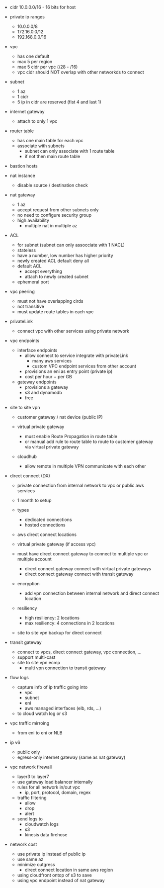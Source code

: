 - cidr
    10.0.0.0/16 - 16 bits for host
- private ip ranges
    - 10.0.0.0/8
    - 172.16.0.0/12
    - 192.168.0.0/16
- vpc
    - has one default
    - max 5 per region
    - max 5 cidr per vpc (/28 - /16)
    - vpc cidr should NOT overlap with other networkds to connect                                     
- subnet
    - 1 az
    - 1 cidr
    - 5 ip in cidr are reserved (fist 4 and last 1)
- internet gateway
    - attach to only 1 vpc
- router table
    - has one main table for each vpc
    - associate with subnets
        - subnet can only associate with 1 route table
        - if not then main route table
- bastion hosts
- nat instance
    - disable source / destination check
- nat gateway
    - 1 az
    - accept request from other subnets only
    - no need to configure security group
    - high availability
        - multiple nat in multiple az
- ACL
    - for subnet (subnet can only assocciate with 1 NACL)
    - stateless
    - have a number, low number has higher priority
    - newly created ACL default deny all
    - default ACL
        - accept everything
        - attach to newly created subnet
    - ephemeral port

- vpc peering
    - must not have overlapping cirds
    - not transitive
    - must update route tables in each vpc

- privateLink
    - connect vpc with other services using private network

- vpc endpoints
    - interface endpoints
        - allow connect to service integrate with privateLink
            - many aws services
            - custom VPC endpoint services from other account
        - provisions an eni as entry point (private ip)
        - cost per hour + per GB
    - gateway endpoints
        - provisions a gateway
        - s3 and dynamodb
        - free

- site to site vpn
    - customer gateway / nat device (public IP)
    - virtual private gateway
        - must enable Route Propagation in route table
        - or manual add rule to route table to route to customer gateway via virtual private gateway

    - cloudhub
        - allow remote in multiple VPN communicate with each other

- direct connect (DX)
    - private connection from internal network to vpc or public aws services
    - 1 month to setup
    - types
        - dedicated connections
        - hosted connections

    - aws direct connect locations
    - virtual private gateway (if access vpc)
    - must have direct connect gateway to connect to multiple vpc or multiple account
        - direct connect gateway connect with virtual private gateways
        - direct connect gateway connect with transit gateway
    - encryption
        - add vpn connection between internal network and direct connect location
    - resiliency
        - high resiliency: 2 locations
        - max resiliency: 4 connections in 2 locations
    - site to site vpn backup for direct connect

- transit gateway
    - connect to vpcs, direct connect gateway, vpc connection, ...
    - support multi-cast
    - site to site vpn ecmp
        - multi vpn connection to transit gateway

- flow logs
    - capture info of ip traffic going into
        - vpc
        - subnet
        - eni
        - aws managed interfaces (elb, rds, ...)
    - to cloud watch log or s3
- vpc traffic mirroing
    - from eni to eni or NLB
- ip v6
    - public only
    - egress-only internet gateway (same as nat gateway)
- vpc network firewall
    - layer3 to layer7
    - use gateway load balancer internally
    - rules for all network in/out vpc
        - ip, port, protocol, domain, regex
    - traffic filtering
        - allow
        - drop
        - alert
    - send logs to
        - cloudwatch logs
        - s3
        - kinesis data firehose
- network cost
    - use private ip instead of public ip
    - use same az
    - minimize outgress
        - direct connect location in same aws region
    - using cloudfront ontop of s3 to save
    - using vpc endpoint instead of nat gateway